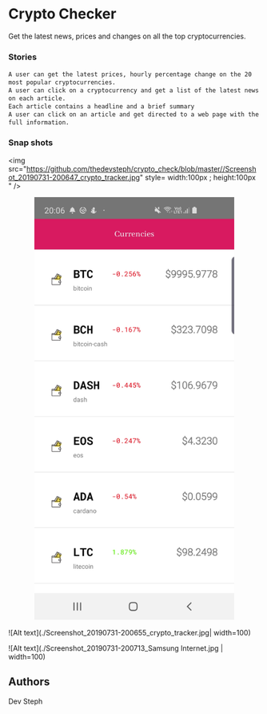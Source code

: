 # Crypto Checker

Get the latest news, prices and changes on all the top cryptocurrencies.

### Stories

```
A user can get the latest prices, hourly percentage change on the 20 most popular cryptocurrencies.
A user can click on a cryptocurrency and get a list of the latest news on each article.
Each article contains a headline and a brief summary
A user can click on an article and get directed to a web page with the full information.
```

### Snap shots

<img src="https://github.com/thedevsteph/crypto_check/blob/master//Screenshot_20190731-200647_crypto_tracker.jpg" style= width:100px ; height:100px " />

<div align="center">
    <img src="https://github.com/thedevsteph/crypto_check/blob/master//Screenshot_20190731-200647_crypto_tracker.jpg" width="400px"</img> 
</div>


![Alt text](./Screenshot_20190731-200655_crypto_tracker.jpg| width=100)

![Alt text](./Screenshot_20190731-200713_Samsung Internet.jpg | width=100)

## Authors
Dev Steph


